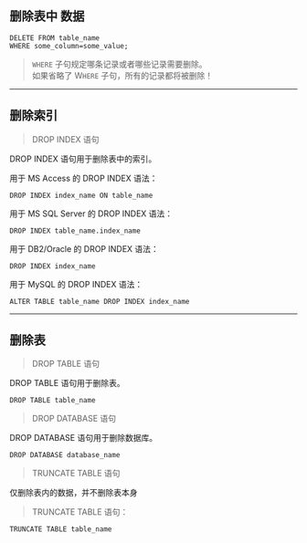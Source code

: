 ## 删除表中 数据
```
DELETE FROM table_name
WHERE some_column=some_value;
```
>`WHERE` 子句规定哪条记录或者哪些记录需要删除。<br/>
>如果省略了 W`HERE` 子句，所有的记录都将被删除！


---
## 删除索引

> DROP INDEX 语句

DROP INDEX 语句用于删除表中的索引。

用于 MS Access 的 DROP INDEX 语法：
```
DROP INDEX index_name ON table_name
```
用于 MS SQL Server 的 DROP INDEX 语法：
```
DROP INDEX table_name.index_name
```
用于 DB2/Oracle 的 DROP INDEX 语法：
```
DROP INDEX index_name
```
用于 MySQL 的 DROP INDEX 语法：
```
ALTER TABLE table_name DROP INDEX index_name
```

---
## 删除表

> DROP TABLE 语句

DROP TABLE 语句用于删除表。

```
DROP TABLE table_name
```

> DROP DATABASE 语句

DROP DATABASE 语句用于删除数据库。

```
DROP DATABASE database_name
```

>TRUNCATE TABLE 语句

仅删除表内的数据，并不删除表本身

>TRUNCATE TABLE 语句：

```
TRUNCATE TABLE table_name
```